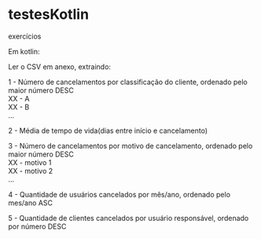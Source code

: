 # testesKotlin
exercícios

Em kotlin:

Ler o CSV em anexo, extraindo:

1 - Número de cancelamentos por classificação do cliente, ordenado pelo maior número DESC
<br/>
XX - A<br/>
XX - B<br/>
...

2 - Média de tempo de vida(dias entre início e cancelamento)

3 - Número de cancelamentos por motivo de cancelamento, ordenado pelo maior número DESC
<br/>
XX - motivo 1<br/>
XX - motivo 2<br/>
...

4 - Quantidade de usuários cancelados por mês/ano, ordenado pelo mes/ano ASC

5 - Quantidade de clientes cancelados por usuário responsável, ordenado por número DESC
